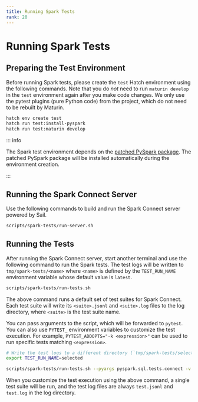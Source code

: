 ```yaml
---
title: Running Spark Tests
rank: 20
---
```


# Running Spark Tests

## Preparing the Test Environment

Before running Spark tests, please create the `test` Hatch environment using the following commands.
Note that you do _not_ need to run `maturin develop` in the `test` environment again after you make code changes.
We only use the pytest plugins (pure Python code) from the project, which do not need to be rebuilt by Maturin.

```bash
hatch env create test
hatch run test:install-pyspark
hatch run test:maturin develop
```

::: info

The Spark test environment depends on the [patched PySpark package](./spark-setup).
The patched PySpark package will be installed automatically during the environment creation.

:::

## Running the Spark Connect Server

Use the following commands to build and run the Spark Connect server powered by Sail.

```bash
scripts/spark-tests/run-server.sh
```

## Running the Tests

After running the Spark Connect server, start another terminal and use the following command to run the Spark tests.
The test logs will be written to `tmp/spark-tests/<name>` where `<name>` is defined by
the `TEST_RUN_NAME` environment variable whose default value is `latest`.

```bash
scripts/spark-tests/run-tests.sh
```

The above command runs a default set of test suites for Spark Connect.
Each test suite will write its `<suite>.jsonl` and `<suite>.log` files to the log directory,
where `<suite>` is the test suite name.

You can pass arguments to the script, which will be forwarded to `pytest`.
You can also use `PYTEST_` environment variables to customize the test execution.
For example, `PYTEST_ADDOPTS="-k <expression>"` can be used to run specific tests matching `<expression>`.

```bash
# Write the test logs to a different directory (`tmp/spark-tests/selected`).
export TEST_RUN_NAME=selected

scripts/spark-tests/run-tests.sh --pyargs pyspark.sql.tests.connect -v -k test_sql
```

When you customize the test execution using the above command, a single test suite will be run,
and the test log files are always `test.jsonl` and `test.log` in the log directory.
